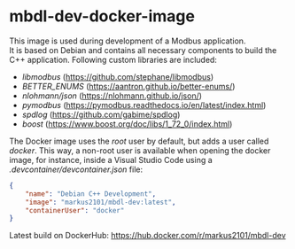 # mbdl-dev-docker-image

This image is used during development of a Modbus application.  
It is based on Debian and contains all necessary components to build the C++ application. Following custom libraries are included:  
- _libmodbus_ (https://github.com/stephane/libmodbus)  
- _BETTER_ENUMS_ (https://aantron.github.io/better-enums/)  
- _nlohmann/json_ (https://nlohmann.github.io/json/)  
- _pymodbus_ (https://pymodbus.readthedocs.io/en/latest/index.html)  
- _spdlog_ (https://github.com/gabime/spdlog)  
- _boost_ (https://www.boost.org/doc/libs/1_72_0/index.html)  

The Docker image uses the _root_ user by default, but adds a user called _docker_. This way, a non-root user is available when opening the docker image, for instance, inside a Visual Studio Code using a _.devcontainer/devcontainer.json_ file:
```json
{
	"name": "Debian C++ Development",
	"image": "markus2101/mbdl-dev:latest",
	"containerUser": "docker"
}
```  

Latest build on DockerHub: https://hub.docker.com/r/markus2101/mbdl-dev

